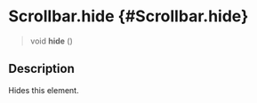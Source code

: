 Scrollbar.hide {#Scrollbar.hide}
==============

> void **hide** ()

Description
-----------

Hides this element.
